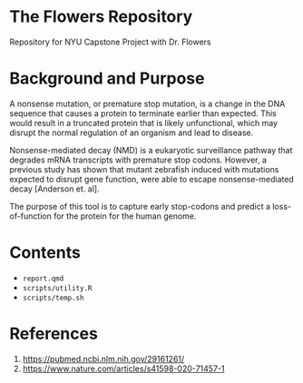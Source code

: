 # The Flowers Repository
Repository for NYU Capstone Project with Dr. Flowers

# Background and Purpose
A nonsense mutation, or premature stop mutation, is a change in the DNA sequence that causes a protein to terminate earlier than expected. This would result in a truncated protein that is likely unfunctional, which may disrupt the normal regulation of an organism and lead to disease. 

Nonsense-mediated decay (NMD) is a eukaryotic surveillance pathway that degrades mRNA transcripts with premature stop codons. However, a previous study has shown that mutant zebrafish induced with mutations expected to disrupt gene function, were able to escape nonsense-mediated decay [Anderson et. al]. 

The purpose of this tool is to capture early stop-codons and predict a loss-of-function for the protein for the human genome. 

# Contents
* `report.qmd`
* `scripts/utility.R`
* `scripts/temp.sh`

# References
1. https://pubmed.ncbi.nlm.nih.gov/29161261/
2. https://www.nature.com/articles/s41598-020-71457-1

